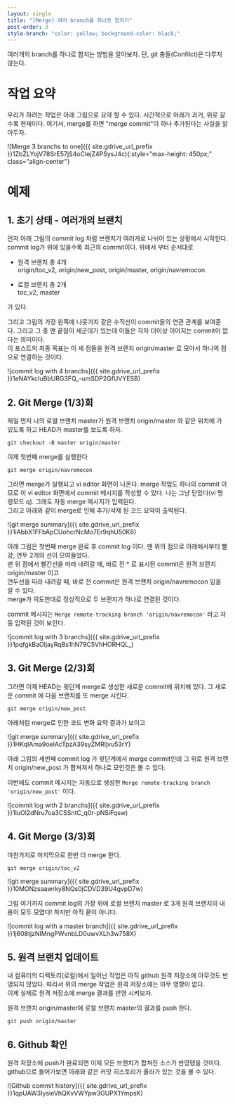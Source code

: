 ```yaml
---
layout: single
title: "[Merge] 여러 branch를 하나로 합치기"
post-order: 3
style-branch: "color: yellow; background-color: black;"
---
```


여러개의 branch를 하나로 합치는 방법을 알아보자. 단, git 충돌(Confilct)은 다루지 않는다.

# 작업 요약

우리가 하려는 작업은 아래 그림으로 요약 할 수 있다. 시간적으로 아래가 과거, 위로 갈수록 현재이다. 여기서, merge를 하면 "merge commit"이 하나 추가된다는 사실을 알아두자.

![Merge 3 branchs to one]({{ site.gdrive_url_prefix }}1ZbZLYojV78SrE57jS4oCIejZ4PSysJ4c){:style="max-height: 450px;" class="align-center"}

# 예제

## 1. 초기 상태 - 여러개의 브랜치

먼저 아래 그림의 commit log 처럼 브랜치가 여러개로 나뉘어 있는 상황에서 시작한다.<br/>
commit log가 위에 있을수록 최근의 commit이다. 위에서 부터 순서대로<br/>

* 원격 브랜치 총 4개<br/>
  <span style="{{ page.style-branch}}">origin/toc_v2</span>, <span style="{{ page.style-branch}}">origin/new_post</span>, <span style="{{ page.style-branch}}">origin/master</span>, <span style="{{ page.style-branch}}">origin/navremocon</span>

* 로컬 브랜치 총 2개<br/>
  <span style="{{ page.style-branch}}">toc_v2</span>, <span style="{{ page.style-branch}}">master</span>

가 있다.

그리고 그림의 가장 왼쪽에 나뭇가지 같은 수직선이 commit들의 연관 관계를 보여준다. 그리고 그 중 맨 끝점이 세군데가 있는데 이들은 각자 더이상 이어지는 commit이 없다는 의미이다.<br/>
이 포스트의 최종 목표는 이 세 점들을 원격 브랜치 <span style="{{ page.style-branch}}">origin/master</span> 로 모아서 하나의 점으로 연결하는 것이다.

![commit log with 4 branchs]({{ site.gdrive_url_prefix }}1eNAYkcIuBbURG3FQ_-umSDP2GfUVYESB)

## 2. Git Merge (1/3)회

제일 먼저 나의 로컬 브랜치 master가 원격 브랜치 origin/master 와 같은 위치에 가 있도록 하고 HEAD가 master를 보도록 하자.

```shell
git checkout -B master origin/master
```

이제 첫번째 merge를 실행한다

```shell
git merge origin/navremocon
```

그러면 merge가 실행되고 vi editor 화면이 나온다. merge 작업도 하나의 commit 이므로 이 vi editor 화면에서 commit 메시지를 작성할 수 있다. 나는 그냥 닫았다(vi 명령모드 q). 그래도 자동 merge 메시지가 입력된다.<br/>
그리고 아래와 같이 merge로 인해 추가/삭제 된 코드 요약이 출력된다.

![git merge summary]({{ site.gdrive_url_prefix }}1iAbbX1FFbApCUohcrNcMo7Er9qhU50K6)

아래 그림은 첫번째 merge 완료 후 commit log 이다. 맨 위의 점으로 아래에서부터 빨강, 연두 2개의 선이 모여들었다.<br/>
맨 위 점에서 빨간선을 따라 내려갈 때, 바로 전 * 로 표시된 commit은 원격 브랜치 origin/master 이고<br/>연두선을 따라 내려갈 때, 바로 전 commit은 원격 브랜치 origin/navremocon 임을 알 수 있다.<br/>merge가 의도한대로 정상적으로 두 브랜치가 하나로 연결된 것이다.

commit 메시지는 `Merge remote-tracking branch 'origin/navremocon'` 라고 자동 입력된 것이 보인다.

![commit log with 3 branchs]({{ site.gdrive_url_prefix }}1pqfgkBaOljayRqBs1hN79C5VhHORHQL_)

## 3. Git Merge (2/3)회

그러면 이제 HEAD는 윗단계 merge로 생성한 새로운 commit에 위치해 있다. 그 새로운 commit 에 다음 브랜치를 또 merge 시킨다.

```shell
git merge origin/new_post
```

아래처럼 merge로 인한 코드 변화 요약 결과가 보이고

![git merge summary]({{ site.gdrive_url_prefix }}1HKqIAma9oelAcTpzA39syZMRljvu53rY)

아래 그림의 세번째 commit log 가 윗단계에서 merge commit인데 그 위로 원격 브랜치 origin/new_post 가 합쳐져서 하나로 모인것은 볼 수 있다.

이번에도 commit 메시지는 자동으로 생성한 `Merge remote-tracking branch 'origin/new_post'` 이다.

![commit log with 2 branchs]({{ site.gdrive_url_prefix }}1IuOl2dNru7oa3CSSntC_q0r-pNSiFqsw)

## 4. Git Merge (3/3)회

마찬가지로 마지막으로 한번 더 merge 한다.

```shell
git merge origin/toc_v2
```

![git merge summary]({{ site.gdrive_url_prefix }}10MONzsaawrky8NQs0jCDVD39U4gvpD7w)

그럼 여기까지 commit log의 가장 위에 로컬 브랜치 master 로 3개 원격 브랜치의 내용이 모두 모였다! 하지만 아직 끝이 아니다.

![commit log with a master branch]({{ site.gdrive_url_prefix }}1j608tjzNIMngPWvnbLD0uwvXLh3w758X)

## 5. 원격 브랜치 업데이트

내 컴퓨터의 디렉토리(로컬)에서 일어난 작업은 아직 github 원격 저장소에 아무것도 반영되지 않았다. 따라서 위의 merge 작업은 원격 저장소에는 아무 영향이 없다.<br/>
이제 실제로 원격 저장소에 merge 결과를 반영 시켜보자.

원격 브랜치 origin/master에 로컬 브랜치 master의 결과를 push 한다.

```shell
git push origin/master
```

## 6. Github 확인

원격 저장소에 push가 완료되면 이제 모든 브랜치가 합쳐진 소스가 반영됐을 것이다. github으로 들어가보면 아래와 같은 커밋 히스토리가 올라가 있는 것을 볼 수 있다.

![Github commit history]({{ site.gdrive_url_prefix }}1qpUAW3IysieVhQKvVWYpw3GUPX1YmpsK)
